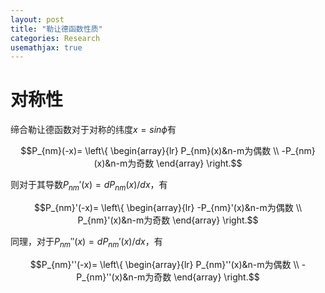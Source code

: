 ```yaml
---
layout: post
title: "勒让德函数性质"
categories: Research
usemathjax: true
---
```


# 对称性
缔合勒让德函数对于对称的纬度$x=sin\phi$有  

$$P_{nm}(-x)=
\left\{
\begin{array}{lr} 
P_{nm}(x)&n-m为偶数 \\
-P_{nm}(x)&n-m为奇数
\end{array}
\right.$$

则对于其导数$P_{nm}'(x)=dP_{nm}(x)/dx$，有

$$P_{nm}'(-x)=
\left\{
\begin{array}{lr} 
-P_{nm}'(x)&n-m为偶数 \\
P_{nm}'(x)&n-m为奇数
\end{array}
\right.$$

同理，对于$P_{nm}''(x)=dP_{nm}'(x)/dx$，有  

$$P_{nm}''(-x)=
\left\{
\begin{array}{lr} 
P_{nm}''(x)&n-m为偶数 \\
-P_{nm}''(x)&n-m为奇数
\end{array}
\right.$$
